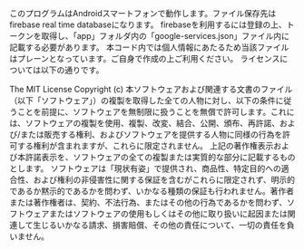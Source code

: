 このプログラムはAndroidスマートフォンで動作します。ファイル保存先はfirebase real time databaseになります。
firebaseを利用するには登録の上、トークンを取得し、「app」フォルダ内の「google-services.json」ファイル内に記載する必要があります。
本コード内では個人情報にあたるため当該ファイルはプレーンとなっています。ご自身で作成の上ご利用ください。
ライセンスについては以下の通りです。

The MIT License
Copyright (c)
本ソフトウェアおよび関連する文書のファイル（以下「ソフトウェア」）の複製を取得した全ての人物に対し、以下の条件に従うことを前提に、ソフトウェアを無制限に扱うことを無償で許可します。これには、ソフトウェアの複製を使用、複製、改変、結合、公開、頒布、再許諾、および/または販売する権利、およびソフトウェアを提供する人物に同様の行為を許可する権利が含まれますが、これらに限定されません。
上記の著作権表示および本許諾表示を、ソフトウェアの全ての複製または実質的な部分に記載するものとします。
ソフトウェアは「現状有姿」で提供され、商品性、特定目的への適合性、および権利の非侵害性に関する保証を含むがこれらに限定されず、明示的であるか黙示的であるかを問わず、いかなる種類の保証も行われません。著作者または著作権者は、契約、不法行為、またはその他の行為であるかを問わず、ソフトウェアまたはソフトウェアの使用もしくはその他に取り扱いに起因または関連して生じるいかなる請求、損害賠償、その他の責任について、一切の責任を負いません。
